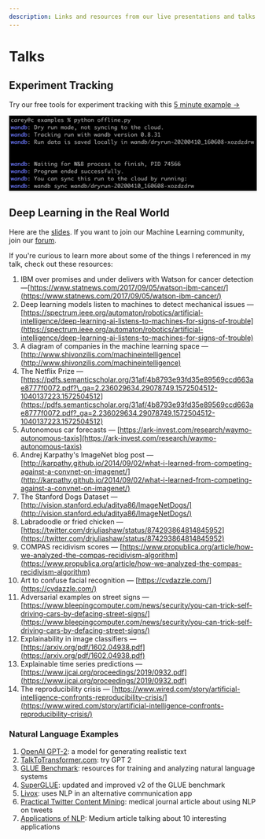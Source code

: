 ```yaml
---
description: Links and resources from our live presentations and talks
---
```


# Talks

## Experiment Tracking

Try our free tools for experiment tracking with this [5 minute example →](https://colab.research.google.com/drive/1b-6qlB-NL51BAWamtenbVxp7ryUWQivV#scrollTo=bZpt5W2NNl6S)

![](../../.gitbook/assets/image%20%2869%29.png)

## Deep Learning in the Real World

Here are the [slides](https://storage.googleapis.com/wandb/CVP%20UCSD%20Deep%20Learning%20Real%20World.pdf).  If you want to join our Machine Learning community, join our [forum](https://bit.ly/wandb-forum).

If you're curious to learn more about some of the things I referenced in my talk, check out these resources:

1. IBM over promises and under delivers with Watson for cancer detection —[https://www.statnews.com/2017/09/05/watson-ibm-cancer/](https://www.statnews.com/2017/09/05/watson-ibm-cancer/)
2. Deep learning models listen to machines to detect mechanical issues —[https://spectrum.ieee.org/automaton/robotics/artificial-intelligence/deep-learning-ai-listens-to-machines-for-signs-of-trouble](https://spectrum.ieee.org/automaton/robotics/artificial-intelligence/deep-learning-ai-listens-to-machines-for-signs-of-trouble)
3. A diagram of companies in the machine learning space — [http://www.shivonzilis.com/machineintelligence](http://www.shivonzilis.com/machineintelligence)
4. The Netflix Prize — [https://pdfs.semanticscholar.org/31af/4b8793e93fd35e89569ccd663ae8777f0072.pdf?\_ga=2.236029634.29078749.1572504512-1040137223.1572504512](https://pdfs.semanticscholar.org/31af/4b8793e93fd35e89569ccd663ae8777f0072.pdf?_ga=2.236029634.29078749.1572504512-1040137223.1572504512)
5. Autonomous car forecasts — [https://ark-invest.com/research/waymo-autonomous-taxis](https://ark-invest.com/research/waymo-autonomous-taxis)
6. Andrej Karpathy's ImageNet blog post — [http://karpathy.github.io/2014/09/02/what-i-learned-from-competing-against-a-convnet-on-imagenet/](http://karpathy.github.io/2014/09/02/what-i-learned-from-competing-against-a-convnet-on-imagenet/)
7. The Stanford Dogs Dataset — [http://vision.stanford.edu/aditya86/ImageNetDogs/](http://vision.stanford.edu/aditya86/ImageNetDogs/)
8. Labradoodle or fried chicken — [https://twitter.com/drjuliashaw/status/874293864814845952](https://twitter.com/drjuliashaw/status/874293864814845952)
9. COMPAS recidivism scores — [https://www.propublica.org/article/how-we-analyzed-the-compas-recidivism-algorithm](https://www.propublica.org/article/how-we-analyzed-the-compas-recidivism-algorithm)
10. Art to confuse facial recognition — [https://cvdazzle.com/](https://cvdazzle.com/)
11. Adversarial examples on street signs — [https://www.bleepingcomputer.com/news/security/you-can-trick-self-driving-cars-by-defacing-street-signs/](https://www.bleepingcomputer.com/news/security/you-can-trick-self-driving-cars-by-defacing-street-signs/)
12. Explainability in image classifiers — [https://arxiv.org/pdf/1602.04938.pdf](https://arxiv.org/pdf/1602.04938.pdf)
13. Explainable time series predictions — [https://www.ijcai.org/proceedings/2019/0932.pdf](https://www.ijcai.org/proceedings/2019/0932.pdf)
14. The reproducibility crisis — [https://www.wired.com/story/artificial-intelligence-confronts-reproducibility-crisis/](https://www.wired.com/story/artificial-intelligence-confronts-reproducibility-crisis/)

### Natural Language Examples

1. [OpenAI GPT-2](https://openai.com/blog/better-language-models/): a model for generating realistic text
2. [TalkToTransformer.com](https://talktotransformer.com): try GPT 2
3. [GLUE Benchmark](https://gluebenchmark.com/): resources for training and analyzing natural language systems
4. [SuperGLUE](https://super.gluebenchmark.com/): updated and improved v2 of the GLUE benchmark
5. [Livox](http://impact-transfer.org/zero/livox/): uses NLP in an alternative communication app
6. [Practical Twitter Content Mining](https://www.ncbi.nlm.nih.gov/pmc/articles/PMC3694275/): medical journal article about using NLP on tweets
7. [Applications of NLP](https://medium.com/@datamonsters/artificial-neural-networks-in-natural-language-processing-bcf62aa9151a): Medium article talking about 10 interesting applications



